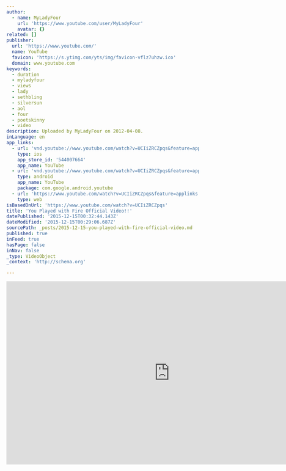 ```yaml
---
author:
  - name: MyLadyFour
    url: 'https://www.youtube.com/user/MyLadyFour'
    avatar: {}
related: []
publisher:
  url: 'https://www.youtube.com/'
  name: YouTube
  favicon: 'https://s.ytimg.com/yts/img/favicon-vflz7uhzw.ico'
  domain: www.youtube.com
keywords:
  - duration
  - myladyfour
  - views
  - lady
  - sethbling
  - silversun
  - aol
  - four
  - poetskinny
  - video
description: Uploaded by MyLadyFour on 2012-04-08.
inLanguage: en
app_links:
  - url: 'vnd.youtube://www.youtube.com/watch?v=UCIiZRCZpqs&feature=applinks'
    type: ios
    app_store_id: '544007664'
    app_name: YouTube
  - url: 'vnd.youtube://www.youtube.com/watch?v=UCIiZRCZpqs&feature=applinks'
    type: android
    app_name: YouTube
    package: com.google.android.youtube
  - url: 'https://www.youtube.com/watch?v=UCIiZRCZpqs&feature=applinks'
    type: web
isBasedOnUrl: 'https://www.youtube.com/watch?v=UCIiZRCZpqs'
title: 'You Played with Fire Official Video!!'
datePublished: '2015-12-15T00:32:44.143Z'
dateModified: '2015-12-15T00:29:06.687Z'
sourcePath: _posts/2015-12-15-you-played-with-fire-official-video.md
published: true
inFeed: true
hasPage: false
inNav: false
_type: VideoObject
_context: 'http://schema.org'

---
```

<iframe src="https://cdn.embedly.com/widgets/media.html?src=https%3A%2F%2Fwww.youtube.com%2Fembed%2FUCIiZRCZpqs%3Ffeature%3Doembed&amp;url=https%3A%2F%2Fwww.youtube.com%2Fwatch%3Fv%3DUCIiZRCZpqs&amp;image=https%3A%2F%2Fi.ytimg.com%2Fvi%2FUCIiZRCZpqs%2Fhqdefault.jpg&amp;key=b7d04c9b404c499eba89ee7072e1c4f7&amp;type=text%2Fhtml&amp;schema=youtube" width="854" height="480" scrolling="no" frameborder="0" allowfullscreen="allowfullscreen" style=""></iframe>